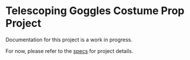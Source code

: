 # Telescoping Goggles Costume Prop Project
Documentation for this project is a work in progress.

For now, please refer to the [specs](specs.yaml) for project details.
